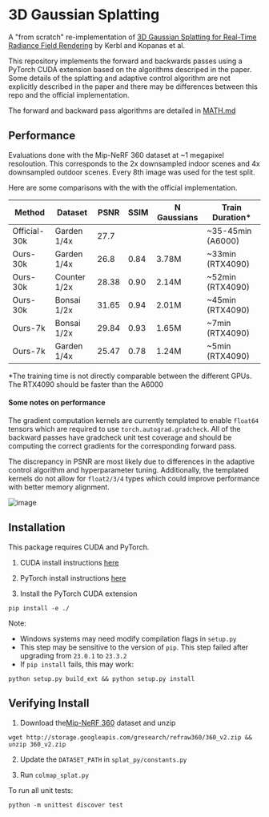 # 3D Gaussian Splatting
A "from scratch" re-implementation of [3D Gaussian Splatting
for Real-Time Radiance Field Rendering](https://repo-sam.inria.fr/fungraph/3d-gaussian-splatting/) by Kerbl and Kopanas et al.

This repository implements the forward and backwards passes using a PyTorch CUDA extension based on the algorithms descriped in the paper. Some details of the splatting and adaptive control algorithm are not explicitly described in the paper and there may be differences between this repo and the official implementation.

The forward and backward pass algorithms are detailed in [MATH.md](https://github.com/joeyan/gaussian_splatting/MATH.md)


## Performance

Evaluations done with the Mip-NeRF 360 dataset at ~1 megapixel resoloution. This corresponds to the 2x downsampled indoor scenes and 4x downsampled outdoor scenes. Every 8th image was used for the test split.


Here are some comparisons with the with the official implementation.


| Method       | Dataset     | PSNR | SSIM | N Gaussians | Train Duration*  |
|--------------|-------------|------|------|-------------|------------------|
| Official-30k | Garden 1/4x | 27.7 |      |             | ~35-45min (A6000)|
| Ours-30k     | Garden 1/4x | 26.8 | 0.84 | 3.78M       | ~33min (RTX4090) |
| Ours-30k     | Counter 1/2x| 28.38| 0.90 | 2.14M       | ~52min (RTX4090) |
| Ours-30k     | Bonsai  1/2x| 31.65| 0.94 | 2.01M       | ~45min (RTX4090) |
| Ours-7k      | Bonsai 1/2x | 29.84| 0.93 | 1.65M       | ~7min  (RTX4090) |
| Ours-7k      | Garden 1/4x | 25.47| 0.78 | 1.24M       | ~5min  (RTX4090) |


*The training time is not directly comparable between the different GPUs. The RTX4090 should be faster than the A6000

#### Some notes on performance
The gradient computation kernels are currently templated to enable `float64` tensors which are required to use `torch.autograd.gradcheck`. All of the backward passes have gradcheck unit test coverage and should be computing the correct gradients for the corresponding forward pass.

 The discrepancy in PSNR are most likely due to differences in the adaptive control algorithm and hyperparameter tuning. Additionally, the templated kernels do not allow for `float2/3/4` types which could improve performance with better memory alignment.




![image](https://github.com/joeyan/gaussian_splatting/assets/17635504/e6305685-621a-43c1-91ad-abd876f8fbe9)







## Installation
This package requires CUDA and PyTorch.

1. CUDA install instructions [here](https://developer.nvidia.com/cuda-downloads)

2. PyTorch install instructions [here](https://pytorch.org/get-started/locally/)

3. Install the PyTorch CUDA extension
```
pip install -e ./
```
Note:
- Windows systems may need modify compilation flags in `setup.py`
- This step may be sensitive to the version of `pip`. This step failed after upgrading from `23.0.1` to `23.3.2`
- If `pip install` fails, this may work:
```
python setup.py build_ext && python setup.py install
```


## Verifying Install

1. Download the[Mip-NeRF 360](https://jonbarron.info/mipnerf360/) dataset and unzip

```
wget http://storage.googleapis.com/gresearch/refraw360/360_v2.zip && unzip 360_v2.zip
```

2. Update the `DATASET_PATH` in `splat_py/constants.py`

3. Run `colmap_splat.py`


To run all unit tests:

```
python -m unittest discover test
```
